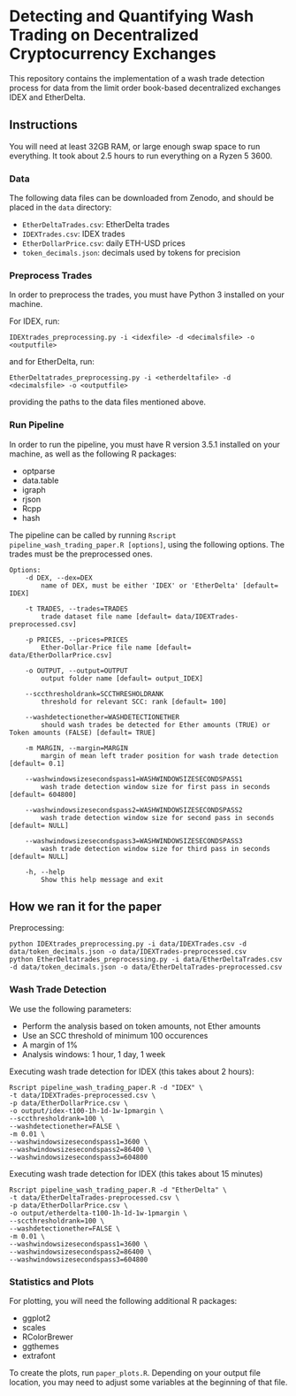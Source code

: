 # Detecting and Quantifying Wash Trading on Decentralized Cryptocurrency Exchanges

This repository contains the implementation of a wash trade detection process for data from the limit order book-based decentralized exchanges IDEX and EtherDelta.

## Instructions

You will need at least 32GB RAM, or large enough swap space to run everything.
It took about 2.5 hours to run everything on a Ryzen 5 3600.

### Data

The following data files can be downloaded from Zenodo, and should be placed in the `data` directory:
* `EtherDeltaTrades.csv`: EtherDelta trades
* `IDEXTrades.csv`: IDEX trades
* `EtherDollarPrice.csv`: daily ETH-USD prices
* `token_decimals.json`: decimals used by tokens for precision

### Preprocess Trades

In order to preprocess the trades, you must have Python 3 installed on your machine.

For IDEX, run:

```
IDEXtrades_preprocessing.py -i <idexfile> -d <decimalsfile> -o <outputfile>
```

and for EtherDelta, run:

```
EtherDeltatrades_preprocessing.py -i <etherdeltafile> -d <decimalsfile> -o <outputfile>
```

providing the paths to the data files mentioned above.


### Run Pipeline

In order to run the pipeline, you must have R version 3.5.1 installed on your machine, as well as the following R packages:
* optparse
* data.table
* igraph
* rjson
* Rcpp
* hash

The pipeline can be called by running ```Rscript pipeline_wash_trading_paper.R [options]```, using the following options.
The trades must be the preprocessed ones.

```
Options:
	-d DEX, --dex=DEX
		name of DEX, must be either 'IDEX' or 'EtherDelta' [default= IDEX]

	-t TRADES, --trades=TRADES
		trade dataset file name [default= data/IDEXTrades-preprocessed.csv]

	-p PRICES, --prices=PRICES
		Ether-Dollar-Price file name [default= data/EtherDollarPrice.csv]

	-o OUTPUT, --output=OUTPUT
		output folder name [default= output_IDEX]

	--sccthresholdrank=SCCTHRESHOLDRANK
		threshold for relevant SCC: rank [default= 100]

	--washdetectionether=WASHDETECTIONETHER
		should wash trades be detected for Ether amounts (TRUE) or Token amounts (FALSE) [default= TRUE]

	-m MARGIN, --margin=MARGIN
		margin of mean left trader position for wash trade detection [default= 0.1]

	--washwindowsizesecondspass1=WASHWINDOWSIZESECONDSPASS1
		wash trade detection window size for first pass in seconds [default= 604800]

	--washwindowsizesecondspass2=WASHWINDOWSIZESECONDSPASS2
		wash trade detection window size for second pass in seconds [default= NULL]

	--washwindowsizesecondspass3=WASHWINDOWSIZESECONDSPASS3
		wash trade detection window size for third pass in seconds [default= NULL]

	-h, --help
		Show this help message and exit
```

## How we ran it for the paper

Preprocessing:
```
python IDEXtrades_preprocessing.py -i data/IDEXTrades.csv -d data/token_decimals.json -o data/IDEXTrades-preprocessed.csv
python EtherDeltatrades_preprocessing.py -i data/EtherDeltaTrades.csv -d data/token_decimals.json -o data/EtherDeltaTrades-preprocessed.csv
```

### Wash Trade Detection
We use the following parameters:

- Perform the analysis based on token amounts, not Ether amounts
- Use an SCC threshold of minimum 100 occurences
- A margin of 1%
- Analysis windows: 1 hour, 1 day, 1 week

Executing wash trade detection for IDEX (this takes about 2 hours):
```
Rscript pipeline_wash_trading_paper.R -d "IDEX" \
-t data/IDEXTrades-preprocessed.csv \
-p data/EtherDollarPrice.csv \
-o output/idex-t100-1h-1d-1w-1pmargin \
--sccthresholdrank=100 \
--washdetectionether=FALSE \
-m 0.01 \
--washwindowsizesecondspass1=3600 \
--washwindowsizesecondspass2=86400 \
--washwindowsizesecondspass3=604800
```

Executing wash trade detection for IDEX (this takes about 15 minutes)
```
Rscript pipeline_wash_trading_paper.R -d "EtherDelta" \
-t data/EtherDeltaTrades-preprocessed.csv \
-p data/EtherDollarPrice.csv \
-o output/etherdelta-t100-1h-1d-1w-1pmargin \
--sccthresholdrank=100 \
--washdetectionether=FALSE \
-m 0.01 \
--washwindowsizesecondspass1=3600 \
--washwindowsizesecondspass2=86400 \
--washwindowsizesecondspass3=604800
```
### Statistics and Plots
For plotting, you will need the following additional R packages:
* ggplot2
* scales
* RColorBrewer
* ggthemes
* extrafont

To create the plots, run `paper_plots.R`.
Depending on your output file location, you may need to adjust some variables at the beginning of that file.
